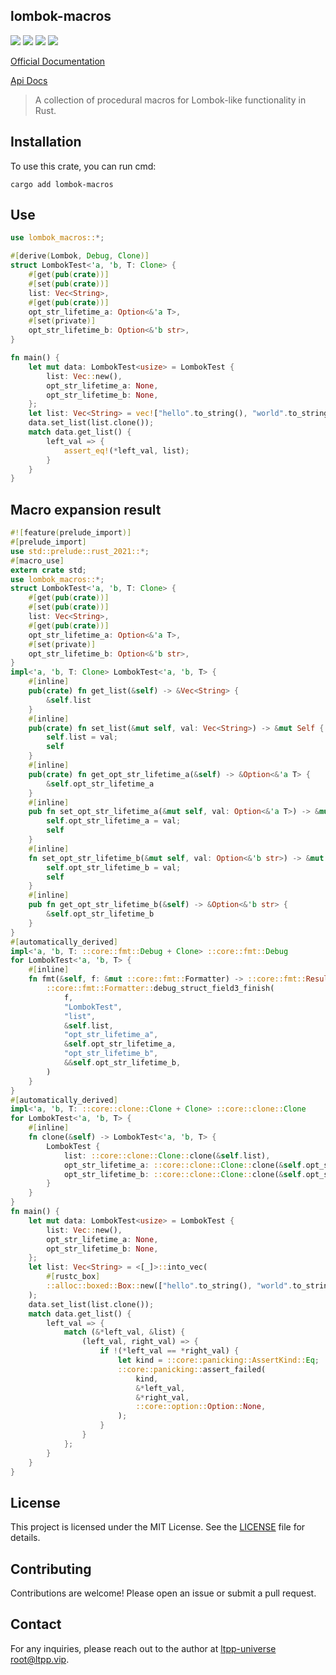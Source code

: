 ## lombok-macros

[![](https://img.shields.io/crates/v/lombok-macros.svg)](https://crates.io/crates/lombok-macros)
[![](https://docs.rs/lombok-macros/badge.svg)](https://docs.rs/lombok-macros)
[![](https://img.shields.io/crates/l/lombok-macros.svg)](./LICENSE)
[![](https://github.com/ltpp-universe/lombok-macros/workflows/Rust/badge.svg)](https://github.com/ltpp-universe/lombok-macros/actions?query=workflow:Rust)

[Official Documentation](https://docs.ltpp.vip/lombok-macros/)

[Api Docs](https://docs.rs/lombok-macros/latest/lombok_macros/)

> A collection of procedural macros for Lombok-like functionality in Rust.

## Installation

To use this crate, you can run cmd:

```shell
cargo add lombok-macros
```

## Use

```rust
use lombok_macros::*;

#[derive(Lombok, Debug, Clone)]
struct LombokTest<'a, 'b, T: Clone> {
    #[get(pub(crate))]
    #[set(pub(crate))]
    list: Vec<String>,
    #[get(pub(crate))]
    opt_str_lifetime_a: Option<&'a T>,
    #[set(private)]
    opt_str_lifetime_b: Option<&'b str>,
}

fn main() {
    let mut data: LombokTest<usize> = LombokTest {
        list: Vec::new(),
        opt_str_lifetime_a: None,
        opt_str_lifetime_b: None,
    };
    let list: Vec<String> = vec!["hello".to_string(), "world".to_string()];
    data.set_list(list.clone());
    match data.get_list() {
        left_val => {
            assert_eq!(*left_val, list);
        }
    }
}
```

## Macro expansion result

```rs
#![feature(prelude_import)]
#[prelude_import]
use std::prelude::rust_2021::*;
#[macro_use]
extern crate std;
use lombok_macros::*;
struct LombokTest<'a, 'b, T: Clone> {
    #[get(pub(crate))]
    #[set(pub(crate))]
    list: Vec<String>,
    #[get(pub(crate))]
    opt_str_lifetime_a: Option<&'a T>,
    #[set(private)]
    opt_str_lifetime_b: Option<&'b str>,
}
impl<'a, 'b, T: Clone> LombokTest<'a, 'b, T> {
    #[inline]
    pub(crate) fn get_list(&self) -> &Vec<String> {
        &self.list
    }
    #[inline]
    pub(crate) fn set_list(&mut self, val: Vec<String>) -> &mut Self {
        self.list = val;
        self
    }
    #[inline]
    pub(crate) fn get_opt_str_lifetime_a(&self) -> &Option<&'a T> {
        &self.opt_str_lifetime_a
    }
    #[inline]
    pub fn set_opt_str_lifetime_a(&mut self, val: Option<&'a T>) -> &mut Self {
        self.opt_str_lifetime_a = val;
        self
    }
    #[inline]
    fn set_opt_str_lifetime_b(&mut self, val: Option<&'b str>) -> &mut Self {
        self.opt_str_lifetime_b = val;
        self
    }
    #[inline]
    pub fn get_opt_str_lifetime_b(&self) -> &Option<&'b str> {
        &self.opt_str_lifetime_b
    }
}
#[automatically_derived]
impl<'a, 'b, T: ::core::fmt::Debug + Clone> ::core::fmt::Debug
for LombokTest<'a, 'b, T> {
    #[inline]
    fn fmt(&self, f: &mut ::core::fmt::Formatter) -> ::core::fmt::Result {
        ::core::fmt::Formatter::debug_struct_field3_finish(
            f,
            "LombokTest",
            "list",
            &self.list,
            "opt_str_lifetime_a",
            &self.opt_str_lifetime_a,
            "opt_str_lifetime_b",
            &&self.opt_str_lifetime_b,
        )
    }
}
#[automatically_derived]
impl<'a, 'b, T: ::core::clone::Clone + Clone> ::core::clone::Clone
for LombokTest<'a, 'b, T> {
    #[inline]
    fn clone(&self) -> LombokTest<'a, 'b, T> {
        LombokTest {
            list: ::core::clone::Clone::clone(&self.list),
            opt_str_lifetime_a: ::core::clone::Clone::clone(&self.opt_str_lifetime_a),
            opt_str_lifetime_b: ::core::clone::Clone::clone(&self.opt_str_lifetime_b),
        }
    }
}
fn main() {
    let mut data: LombokTest<usize> = LombokTest {
        list: Vec::new(),
        opt_str_lifetime_a: None,
        opt_str_lifetime_b: None,
    };
    let list: Vec<String> = <[_]>::into_vec(
        #[rustc_box]
        ::alloc::boxed::Box::new(["hello".to_string(), "world".to_string()]),
    );
    data.set_list(list.clone());
    match data.get_list() {
        left_val => {
            match (&*left_val, &list) {
                (left_val, right_val) => {
                    if !(*left_val == *right_val) {
                        let kind = ::core::panicking::AssertKind::Eq;
                        ::core::panicking::assert_failed(
                            kind,
                            &*left_val,
                            &*right_val,
                            ::core::option::Option::None,
                        );
                    }
                }
            };
        }
    }
}
```

## License

This project is licensed under the MIT License. See the [LICENSE](LICENSE) file for details.

## Contributing

Contributions are welcome! Please open an issue or submit a pull request.

## Contact

For any inquiries, please reach out to the author at [ltpp-universe <root@ltpp.vip>](mailto:root@ltpp.vip).
